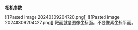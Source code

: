 **相机参数**

![[Pasted image 20240309204720.png]]
![[Pasted image 20240309204427.png]]
靶面就是图像坐标面。不是像素坐标平面。